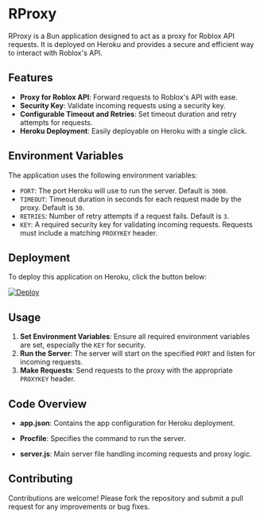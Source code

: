 # RProxy

RProxy is a Bun application designed to act as a proxy for Roblox API requests. It is deployed on Heroku and provides a secure and efficient way to interact with Roblox's API.

## Features

- **Proxy for Roblox API**: Forward requests to Roblox's API with ease.
- **Security Key**: Validate incoming requests using a security key.
- **Configurable Timeout and Retries**: Set timeout duration and retry attempts for requests.
- **Heroku Deployment**: Easily deployable on Heroku with a single click.

## Environment Variables

The application uses the following environment variables:

- `PORT`: The port Heroku will use to run the server. Default is `3000`.
- `TIMEOUT`: Timeout duration in seconds for each request made by the proxy. Default is `30`.
- `RETRIES`: Number of retry attempts if a request fails. Default is `3`.
- `KEY`: A required security key for validating incoming requests. Requests must include a matching `PROXYKEY` header.

## Deployment

To deploy this application on Heroku, click the button below:

[![Deploy](https://www.herokucdn.com/deploy/button.svg)](https://heroku.com/deploy?template=https://github.com/bituq/RProxy)

## Usage

1. **Set Environment Variables**: Ensure all required environment variables are set, especially the `KEY` for security.
2. **Run the Server**: The server will start on the specified `PORT` and listen for incoming requests.
3. **Make Requests**: Send requests to the proxy with the appropriate `PROXYKEY` header.

## Code Overview

- **app.json**: Contains the app configuration for Heroku deployment.

- **Procfile**: Specifies the command to run the server.

- **server.js**: Main server file handling incoming requests and proxy logic.

## Contributing

Contributions are welcome! Please fork the repository and submit a pull request for any improvements or bug fixes.
